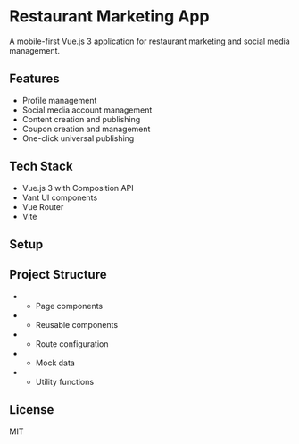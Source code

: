 # Restaurant Marketing App

A mobile-first Vue.js 3 application for restaurant marketing and social media management.

## Features

- Profile management
- Social media account management
- Content creation and publishing
- Coupon creation and management
- One-click universal publishing

## Tech Stack

- Vue.js 3 with Composition API
- Vant UI components
- Vue Router
- Vite

## Setup



## Project Structure

-  - Page components
-  - Reusable components
-  - Route configuration
-  - Mock data
-  - Utility functions

## License

MIT
